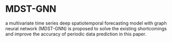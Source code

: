 # MDST-GNN
 a multivariate time series deep spatiotemporal forecasting model with graph neural network (MDST-GNN) is proposed to solve the existing shortcomings and improve the accuracy of periodic data prediction in this paper.
